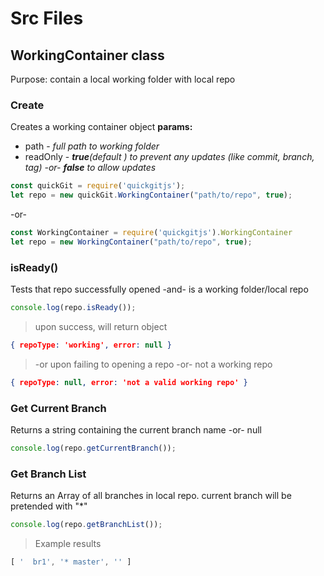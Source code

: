# Src Files
## WorkingContainer class
Purpose: contain a local working folder with local repo

### Create
Creates a working container object
**params:**

* path - *full path to working folder*
* readOnly - ***true**(default
) to prevent any updates (like commit, branch, tag) -or- **false** to allow updates*
```javascript
const quickGit = require('quickgitjs');
let repo = new quickGit.WorkingContainer("path/to/repo", true);
```
-or-
```javascript
const WorkingContainer = require('quickgitjs').WorkingContainer
let repo = new WorkingContainer("path/to/repo", true);
```

### isReady()
Tests that repo successfully opened -and- is a working folder/local repo

```javascript
console.log(repo.isReady());
```
  >upon success, will return object
  ```json
  { repoType: 'working', error: null }
  ```

>-or upon failing to opening a repo -or- not a working repo
```json
{ repoType: null, error: 'not a valid working repo' }
```


### Get Current Branch
Returns a string containing the current branch name -or- null
```javascript
console.log(repo.getCurrentBranch());
```

### Get Branch List
Returns an Array of all branches in local repo. current branch will be pretended with "*"
```javascript
console.log(repo.getBranchList());
```
>Example results
```javascript
[ '  br1', '* master', '' ]
```